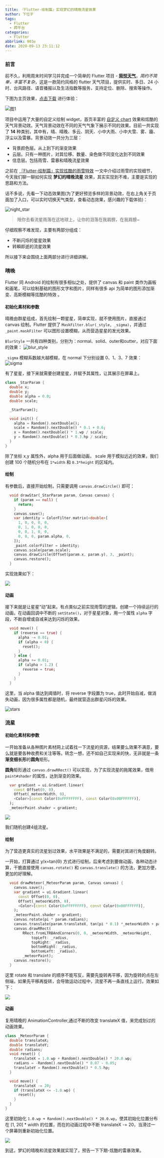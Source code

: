 ```yaml
---
title: 『Flutter-绘制篇』实现梦幻的晴晚流星效果
author: 下位子
tags:
  - Flutter
  - 跨平台
categories:
  - Flutter
abbrlink: 903e
date: 2020-09-13 23:11:12
---
```



### 前言

前不久，利用周末时间学习并完成一个简单的 Flutter 项目 -  [**简悦天气**](https://github.com/xiaweizi/SimplicityWeather)，*简约不简单，丰富不复杂*，这是一款简约风格的 flutter 天气项目，提供实时、多日、24 小时、台风路径、语音播报以及生活指数等服务，支持定位、删除、搜索等操作。

<!-- more -->

下图为主页效果，[点击下载](http://xiaweizi.top/SimplicityWeather-2_2.apk) 进行体验：

![图1](https://p3-juejin.byteimg.com/tos-cn-i-k3u1fbpfcp/76bdbd8781d64fe49f253207020b53b4~tplv-k3u1fbpfcp-zoom-1.image)

项目中运用了大量的自定义绘制 widget，首页丰富的 [自定义 chart](https://juejin.im/post/6868920194568781838) 效果和炫酷的天气背景动效。天气背景动效在不同的天气气象下展示不同的效果。目前一共实现了 **14** 种类别，其中有，晴、晴晚、多云、阴天、小中大雨、小中大雪、雾、霾、浮尘以及雷暴。背景动效一共分为三层：

- 背景颜色层。从上到下的渐变效果
- 云层。只有一种图片，对其位移、数量、染色做不同变化达到不同效果
- 信息层。包括雨雪、雷暴和晴晚流星效果

之前在 [『Flutter-绘制篇』实现炫酷的雨雪特效](https://juejin.im/post/6867489001809379335)  一文中介绍过雨雪的实现细节，今天我们聊一聊如何实现 **梦幻的晴晚流星** 效果，其实实现到不难，主要是实现的思路和方法。

话不多说，先看一下动态效果图(为了更好预览多样的背景动效，在右上角关于页面加了入口，可以实时切换天气类型，查看动态效果，感兴趣的下载体验)：

![night_star](https://p9-juejin.byteimg.com/tos-cn-i-k3u1fbpfcp/6bb41f0e67ad48a594c5d1ff05d0256a~tplv-k3u1fbpfcp-zoom-1.image)

> 陪你去看流星雨落在这地球上，让你的泪落在我肩膀，在我肩膀~

仔细观察不难发现，主要有两部分组成：
- 不断闪烁的星星效果
- 转瞬即逝的流星效果

所以接下来会围绕上面两部分进行详细讲解。

### 晴晚

Flutter 同 Android 的绘制有很多相似之处，提供了 canvas 和 paint 类作为画板和画笔，可以绘制基础的图形文字和图片，同样有很多 api 为简单的图形添加渐变、高斯模糊等炫酷的特效 。

#### 初始化素材和参数

晴晚由群星组成，首先绘制一颗星星，简单实现，就不使用图片，直接通过 canvas 绘制。Flutter 提供了 `MaskFilter.blur(_style, _sigma)`，并通过 `_paint.maskFilter`  可以图形设置模糊，从而营造星星的发光效果。

`BlurStyle` 一共有四种类别，分别为：normal、solid、outer和outter，对应下面的效果：
![blur_style](https://p1-juejin.byteimg.com/tos-cn-i-k3u1fbpfcp/7919a358f0d3487fa76e73b2b48a299c~tplv-k3u1fbpfcp-zoom-1.image)

`_sigma` 模糊系数越大越模糊，在 normal 下分别设置 0、1、3、7 效果：
![sigma](https://p1-juejin.byteimg.com/tos-cn-i-k3u1fbpfcp/97cb518af0ff42f68be64de6210a0fcc~tplv-k3u1fbpfcp-zoom-1.image)

有了星星，接下来就需要创建星星，并赋予其属性，让其展示在屏幕上。

```dart
class _StarParam {
  double x;
  double y;
  double alpha = 0.0;
  double scale;

  _StarParam();

  void init() {
    alpha = Random().nextDouble();
    scale = Random().nextDouble() * 0.1 + 0.6;
    x = Random().nextDouble() * 1.wp / scale;
    y = Random().nextDouble() * 0.3.hp / scale;
  }
}
```
除了坐标 x,y 属性外，alpha 用于后面做动画， scale 用于模拟远近的效果，我们创建 100 个随机分布在 `1*width` 和 `0.3*height` 的区域内。

#### 绘制

有参数后，直接开始绘制，只需要调用 `canvas.drawCircle()` 即可：

```dart
  void drawStar(_StarParam param, Canvas canvas) {
    if (param == null) {
      return;
    }
    canvas.save();
    var identity = ColorFilter.matrix(<double>[
      1, 0, 0, 0, 0,
      0, 1, 0, 0, 0,
      0, 0, 1, 0, 0,
      0, 0, 0, param.alpha, 0,
    ]);
    _paint.colorFilter = identity;
    canvas.scale(param.scale);
    canvas.drawCircle(Offset(param.x, param.y), 3, _paint);
    canvas.restore();
  }
```
实现效果如下：

![](https://p1-juejin.byteimg.com/tos-cn-i-k3u1fbpfcp/4ecfffdaaa744b15bf93a4816ab25b84~tplv-k3u1fbpfcp-zoom-1.image)

#### 动画

接下来就是让星星“动”起来。有点类似之前实现雨雪的逻辑，创建一个持续运行的动画，在动画回调中不断的 `setState()`，对于星星对象，用一个属性 `alpha` 字段，不断自增或自减来达到闪烁的效果。

```dart
  void move() {
    if (reverse == true) {
      alpha -= 0.01;
      if (alpha < 0) {
        reset();
      }
    } else {
      alpha += 0.01;
      if (alpha > 1.2) {
        reverse = true;
      }
    }
  }
```
这里，当 alpha 值达到阈值时，将 reverse 字段置为 true，此时开始自减，做消失动画，因为很多属性都是随机，最终就营造出群星闪烁的效果。

![stars](https://p1-juejin.byteimg.com/tos-cn-i-k3u1fbpfcp/a35b063da062421499630668e7a210e5~tplv-k3u1fbpfcp-zoom-1.image)

### 流星

#### 初始化素材和参数

一开始准备从各种图片素材网上试着找一下流星的资源，结果要么效果不满意，要么就是要各种收费和关注等等。转念一想，还不如自己实现来的快，无非就是一条**渐变细长形**的**圆角**矩形。

**圆角**矩形通过 `canvas.drawRRect()` 可以实现，为了实现流星的拖尾效果，借用 `paint#shader` 的属性，达到渐变的效果。

```dart
  var gradient = ui.Gradient.linear(
    const Offset(0, 0),
    Offset(_meteorWidth, 0),
    <Color>[const Color(0xFFFFFFFF), const Color(0x00FFFFFF)],
  );
  _meteorPaint.shader = gradient;
```

![](https://p6-juejin.byteimg.com/tos-cn-i-k3u1fbpfcp/bc6a1b777806422089a61f4c11341d92~tplv-k3u1fbpfcp-zoom-1.image)

我们随机创建4组流星。

#### 绘制

为了营造更真实的流星划过效果，水平效果是不满足的，需要对其进行角度翻转。

一开始，打算通过 y/x=tan(Θ) 方式进行绘制，后来考虑到要做动画，各种动态计算，干脆直接使用 `canvas.rotate()` 和 `canvas.translate()` 的方法，更加方便，更加的好理解。

```dart
  void drawMeteor(_MeteorParam param, Canvas canvas) {
    canvas.save();
    var gradient = ui.Gradient.linear(
      const Offset(0, 0),
      Offset(_meteorWidth, 0),
      <Color>[const Color(0xFFFFFFFF), const Color(0x00FFFFFF)],
    );
    _meteorPaint.shader = gradient;
    canvas.rotate(pi * param.radians);
    canvas.translate(param.translateX, tan(pi * 0.1) *_meteorWidth + param.translateY);
    canvas.drawRRect(
        RRect.fromLTRBAndCorners(0, 0, _meteorWidth, _meteorHeight,
            topLeft: _radius,
            topRight: _radius,
            bottomRight: _radius,
            bottomLeft: _radius),
        _meteorPaint);
    canvas.restore();
  }
```

这里 rotate 和 translate 的顺序不能写反，需要先旋转再平移，因为旋转的点在左侧端，如果先平移再旋转，会导致运动过程中，流星不再一条直线上运行。效果如下：

![](https://p6-juejin.byteimg.com/tos-cn-i-k3u1fbpfcp/955128b04e484163b2f47f295724f9d3~tplv-k3u1fbpfcp-zoom-1.image)

#### 动画

复用晴晚的 AnimationController,通过不断的改变 translateX 值，来完成划过的动画效果。

```dart
class _MeteorParam {
  double translateX;
  double translateY;
  double radians;
  void reset() {
    translateX = 1.0.wp + Random().nextDouble() * 20.0.wp;
    radians = -Random().nextDouble() * 0.07 - 0.05;
    translateY = Random().nextDouble() * 0.5.hp;
  }

  void move() {
    translateX -= 20;
    if (translateX <= -1.0.wp) {
      reset();
    }
  }
}
```
这里初始化 `1.0.wp + Random().nextDouble() * 20.0.wp`，使其初始化位置分布在 [1, 20] * width 的位置，而在的动画过程中不断 translateX -= 20，当滑过一个屏幕则重新初始化位置。

![](https://p9-juejin.byteimg.com/tos-cn-i-k3u1fbpfcp/5df375b1e9af4814ac80ba506ff770b5~tplv-k3u1fbpfcp-zoom-1.image)

到这，梦幻的晴晚和流星效果就实现了，预告一下下期-炫酷的雷暴效果。

